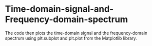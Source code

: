 # Time-domain-signal-and-Frequency-domain-spectrum
The code then plots the time-domain signal and the frequency-domain spectrum using plt.subplot and plt.plot from the Matplotlib library. 
